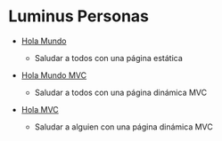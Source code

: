<h1 class="title">Luminus Personas</h1>

- [Hola Mundo](/holamundo.html)
  - Saludar a todos con una página estática
  
- [Hola Mundo MVC](/holamundo)
  - Saludar a todos con una página dinámica MVC
  
- [Hola MVC](/hola)
  - Saludar a alguien con una página dinámica MVC
